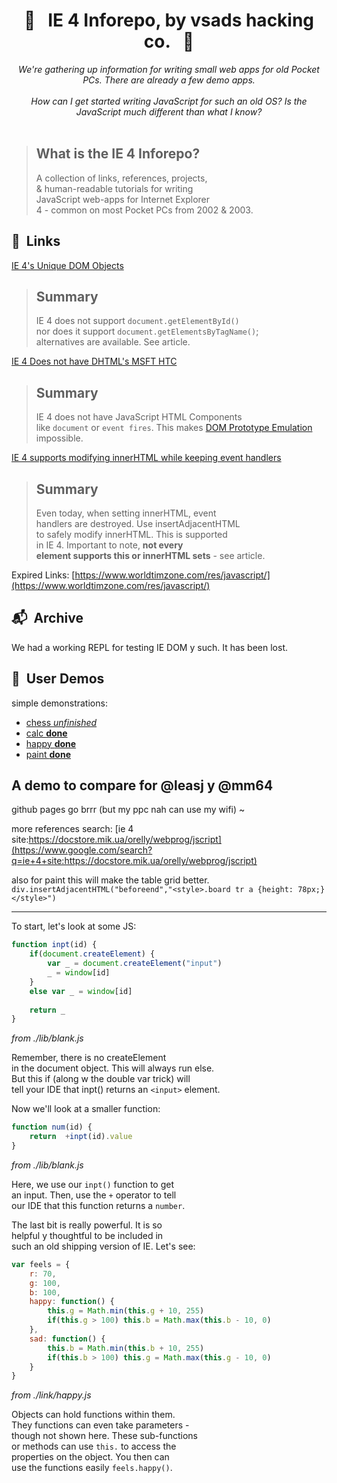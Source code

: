 <h1 align="center"> 🐢 &nbsp; IE 4 Inforepo, by vsads hacking co. &nbsp; 🐚 </h1>
  

<p align="center">  
<i>
We're gathering up information for writing small web apps for old Pocket PCs. There are already a few demo apps.
<br><br>
How can I get started writing JavaScript for such an old OS? Is the JavaScript much different than what I know?
<br><br>
</i>
</p>

  
   
> What is the IE 4 Inforepo?
> ---
> A collection of links, references, projects,  
> &amp; human-readable tutorials for writing  
> JavaScript web-apps for Internet Explorer  
> 4 - common on most Pocket PCs from 2002 &amp; 2003.
  
## 🔗&nbsp; Links 
[IE 4's Unique DOM Objects ](https://www.tutorialspoint.com/javascript/javascript_ie4_dom.htm)

> Summary
> ---
> IE 4 does not support `document.getElementById()`  
> nor does it support `document.getElementsByTagName()`;  
> alternatives are available. See article.
  
[IE 4 Does not have DHTML's MSFT HTC](https://web.archive.org/web/20070228155553/http://msdn.microsoft.com/workshop/components/htc/reference/htcref.asp)

> Summary
> ---
> IE 4 does not have JavaScript HTML Components  
> like `document` or `event fires`. This makes 
> [DOM Prototype Emulation](https://web.archive.org/web/20070228234402/http://delete.me.uk/2004/09/ieproto.html) impossible.
  
[IE 4 supports modifying innerHTML while keeping event handlers](https://developer.mozilla.org/en-US/docs/Web/API/Element/insertAdjacentHTML)

> Summary
> ---
> Even today, when setting innerHTML, event  
> handlers are destroyed. Use insertAdjacentHTML  
> to safely modify innerHTML. This is supported  
> in IE 4. Important to note, **not every**  
> **element supports this or innerHTML sets** - 
> see article.
  
Expired Links: 
[https://www.worldtimzone.com/res/javascript/](https://www.worldtimzone.com/res/javascript/)
  
## 📬&nbsp; Archive
We had a working REPL for testing IE DOM y such. It has been lost.  
  
## 🛒&nbsp; User Demos 
simple demonstrations:  
+ [chess *unfinished*](./chess.html)  
+ [calc **done**](./calc.html)   
+ [happy **done**](./happy.html)   
+ [paint **done**](./paint.html)  
  
## A demo to compare for @leasj y @mm64
github pages go brrr (but my ppc nah can use my wifi) ~  
  
more references search: [ie 4 site:https://docstore.mik.ua/orelly/webprog/jscript](https://www.google.com/search?q=ie+4+site:https://docstore.mik.ua/orelly/webprog/jscript)

also for paint this will make the table grid better.
`div.insertAdjacentHTML("beforeend","<style>.board tr a {height: 78px;}</style>")`
  
***
  
To start, let's look at some JS: 
```js
function inpt(id) {
    if(document.createElement) {
        var _ = document.createElement("input")
        _ = window[id]
    }
    else var _ = window[id]
    
    return _
}
```  
*from ./lib/blank.js*

Remember, there is no createElement  
in the document object. This will always run else.  
But this if (along w the double var trick) will  
tell your IDE that inpt() returns an `<input>` element.
  
Now we'll look at a smaller function: 
```js
function num(id) {
    return  +inpt(id).value
}
```
*from ./lib/blank.js*
  
Here, we use our `inpt()` function to get  
an input. Then, use the `+` operator to tell  
our IDE that this function returns a `number`.  
  
The last bit is really powerful. It is so  
helpful y thoughtful to be included in  
such an old shipping version of IE. Let's see:
```js
var feels = {
    r: 70,
    g: 100,
    b: 100,
    happy: function() {
        this.g = Math.min(this.g + 10, 255)
        if(this.g > 100) this.b = Math.max(this.b - 10, 0)
    },
    sad: function() {
        this.b = Math.min(this.b + 10, 255)
        if(this.b > 100) this.g = Math.max(this.g - 10, 0)
    }
}
```
*from ./link/happy.js*  
  
Objects can hold functions within them.  
They functions can even take parameters -  
though not shown here. These sub-functions  
or methods can use `this.` to access the  
properties on the object. You then can  
use the functions easily `feels.happy()`.  